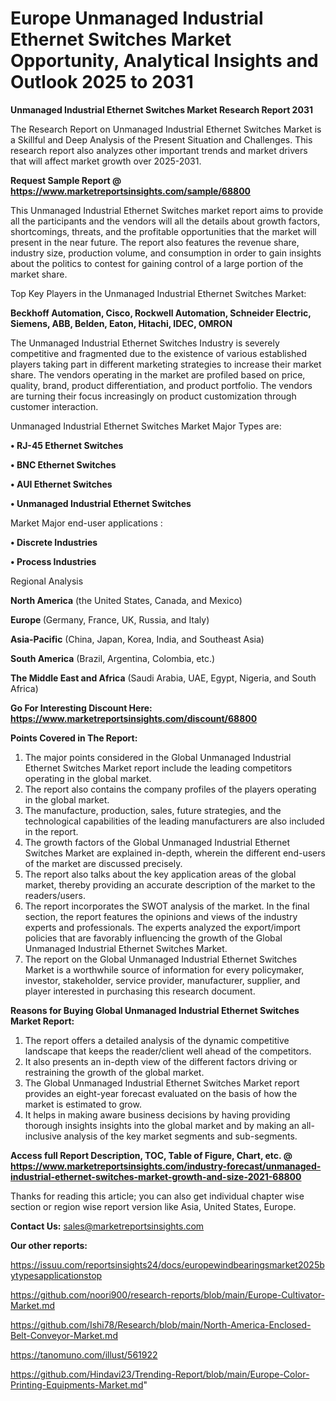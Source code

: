 # Europe Unmanaged Industrial Ethernet Switches Market Opportunity, Analytical Insights and Outlook 2025 to 2031

<strong>Unmanaged Industrial Ethernet Switches Market Research Report 2031</strong>

The Research Report on Unmanaged Industrial Ethernet Switches Market is a Skillful and Deep Analysis of the Present Situation and Challenges. This research report also analyzes other important trends and market drivers that will affect market growth over 2025-2031.

<strong>Request Sample Report @ <a href=https://www.marketreportsinsights.com/sample/68800>https://www.marketreportsinsights.com/sample/68800</a></strong>

This Unmanaged Industrial Ethernet Switches market report aims to provide all the participants and the vendors will all the details about growth factors, shortcomings, threats, and the profitable opportunities that the market will present in the near future. The report also features the revenue share, industry size, production volume, and consumption in order to gain insights about the politics to contest for gaining control of a large portion of the market share.

Top Key Players in the Unmanaged Industrial Ethernet Switches Market:

<strong>Beckhoff Automation, Cisco, Rockwell Automation, Schneider Electric, Siemens, ABB, Belden, Eaton, Hitachi, IDEC, OMRON</strong>

The Unmanaged Industrial Ethernet Switches Industry is severely competitive and fragmented due to the existence of various established players taking part in different marketing strategies to increase their market share. The vendors operating in the market are profiled based on price, quality, brand, product differentiation, and product portfolio. The vendors are turning their focus increasingly on product customization through customer interaction.

Unmanaged Industrial Ethernet Switches Market Major Types are:

<strong>• RJ-45 Ethernet Switches

• BNC Ethernet Switches

• AUI Ethernet Switches

• Unmanaged Industrial Ethernet Switches</strong>

Market Major end-user applications :

<strong>• Discrete Industries

• Process Industries</strong>

Regional Analysis

</u><strong><b>North America</b></strong> (the United States, Canada, and Mexico)

<strong><b>Europe </b></strong>(Germany, France, UK, Russia, and Italy)

<strong><b>Asia-Pacific</b></strong> (China, Japan, Korea, India, and Southeast Asia)

<strong><b>South America</b></strong> (Brazil, Argentina, Colombia, etc.)

<strong><b>The Middle East and Africa</b></strong> (Saudi Arabia, UAE, Egypt, Nigeria, and South Africa)

<strong>Go For Interesting Discount Here: <a href=https://www.marketreportsinsights.com/discount/68800>https://www.marketreportsinsights.com/discount/68800</a></strong>

<strong>Points Covered in The Report:</strong>
<ol>
  <li>The major points considered in the Global Unmanaged Industrial Ethernet Switches Market report include the leading competitors operating in the global market.</li>
  <li>The report also contains the company profiles of the players operating in the global market.</li>
  <li>The manufacture, production, sales, future strategies, and the technological capabilities of the leading manufacturers are also included in the report.</li>
  <li>The growth factors of the Global Unmanaged Industrial Ethernet Switches Market are explained in-depth, wherein the different end-users of the market are discussed precisely.</li>
  <li>The report also talks about the key application areas of the global market, thereby providing an accurate description of the market to the readers/users.</li>
  <li>The report incorporates the SWOT analysis of the market. In the final section, the report features the opinions and views of the industry experts and professionals. The experts analyzed the export/import policies that are favorably influencing the growth of the Global Unmanaged Industrial Ethernet Switches Market.</li>
  <li>The report on the Global Unmanaged Industrial Ethernet Switches Market is a worthwhile source of information for every policymaker, investor, stakeholder, service provider, manufacturer, supplier, and player interested in purchasing this research document.</li>
</ol>
<strong>Reasons for Buying Global Unmanaged Industrial Ethernet Switches Market Report:</strong>

<ol>
  <li>The report offers a detailed analysis of the dynamic competitive landscape that keeps the reader/client well ahead of the competitors.</li>
  <li>It also presents an in-depth view of the different factors driving or restraining the growth of the global market.</li>
  <li>The Global Unmanaged Industrial Ethernet Switches Market report provides an eight-year forecast evaluated on the basis of how the market is estimated to grow.</li>
  <li>It helps in making aware business decisions by having providing thorough insights insights into the global market and by making an all-inclusive analysis of the key market segments and sub-segments.</li>
</ol>
<strong>Access full Report Description, TOC, Table of Figure, Chart, etc. @ <a href=https://www.marketreportsinsights.com/industry-forecast/unmanaged-industrial-ethernet-switches-market-growth-and-size-2021-68800>https://www.marketreportsinsights.com/industry-forecast/unmanaged-industrial-ethernet-switches-market-growth-and-size-2021-68800</a></strong>


Thanks for reading this article; you can also get individual chapter wise section or region wise report version like Asia, United States, Europe.

<strong>Contact Us:</strong>
sales@marketreportsinsights.com

<strong>Our other reports:</strong>

<a href=https://issuu.com/reportsinsights24/docs/europewindbearingsmarket2025bytypesapplicationstop>https://issuu.com/reportsinsights24/docs/europewindbearingsmarket2025bytypesapplicationstop</a>

<a href=https://github.com/noori900/research-reports/blob/main/Europe-Cultivator-Market.md>https://github.com/noori900/research-reports/blob/main/Europe-Cultivator-Market.md</a>

<a href=https://github.com/Ishi78/Research/blob/main/North-America-Enclosed-Belt-Conveyor-Market.md>https://github.com/Ishi78/Research/blob/main/North-America-Enclosed-Belt-Conveyor-Market.md</a>

<a href=https://tanomuno.com/illust/561922>https://tanomuno.com/illust/561922</a>

<a href=https://github.com/Hindavi23/Trending-Report/blob/main/Europe-Color-Printing-Equipments-Market.md>https://github.com/Hindavi23/Trending-Report/blob/main/Europe-Color-Printing-Equipments-Market.md</a>"
